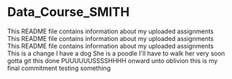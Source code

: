 # Data_Course_SMITH
This README file contains information about my uploaded assignments
This README file contains information about my uploaded assignments
This README file contains information about my uploaded assignments
This is a change
I have a dog
She is a poodle
I'll have to walk  her very soon
gotta git this done
PUUUUUUSSSSHHHH
onward unto oblivion
this is my final commitment
testing something
